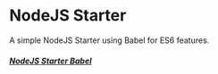 # NodeJS Starter
A simple NodeJS Starter using Babel for ES6 features.

##### [NodeJS Starter Babel](https://github.com/Gamarote/NodeJS-Starter)